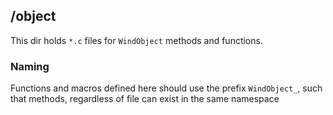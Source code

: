 ## /object

This dir holds `*.c` files for `WindObject` methods and functions.

### Naming

Functions and macros defined here should use the prefix `WindObject_`, such that methods, regardless of file can exist in the same namespace
